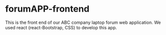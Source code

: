 # forumAPP-frontend
 This is the front end of our ABC company laptop forum web application. We used react (react-Bootstrap, CSS) to develop this app. 
